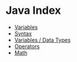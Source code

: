 # Java Index
- [Variables]()
- [Syntax]()
- [Variables / Data Types]()
- [Operators]()
- [Math](./javaMath.md)